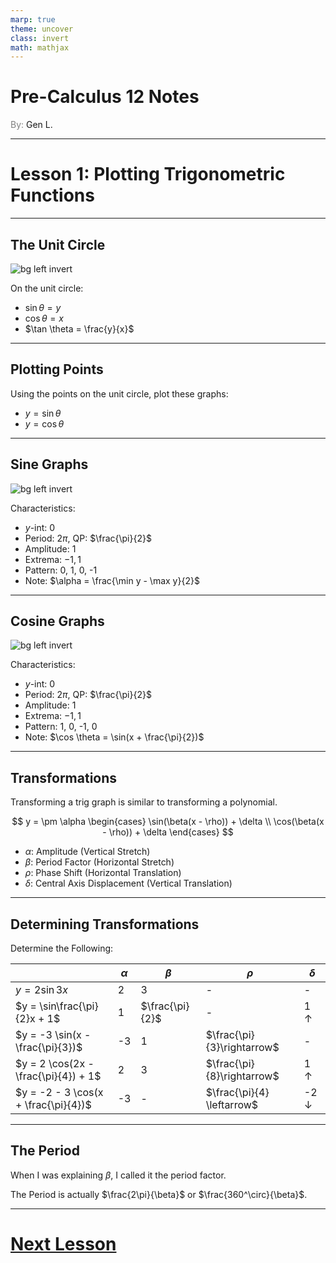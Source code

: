 ```yaml
---
marp: true
theme: uncover
class: invert
math: mathjax
---
```


# <!--fit--> Pre-Calculus 12 Notes
<span style="color:grey">By:</span> Gen L.

<!--_footer: In partnership with Hyperion University, 2024-->

---

# Lesson 1: Plotting Trigonometric Functions

---

## The Unit Circle

![bg left invert](https://assets-global.website-files.com/621ca7b6009267905d98302b/62f2b3b7b7b09276a4ad01f2_Unit%20Circle%20Degrees.gif)

On the unit circle:
* $\sin \theta = y$
* $\cos \theta = x$
* $\tan \theta = \frac{y}{x}$

---

## Plotting Points

Using the points on the unit circle, plot these graphs:

* $y = \sin \theta$
* $y = \cos \theta$

---

## Sine Graphs

![bg left invert](https://www.wikihow.com/images/thumb/f/f8/Graph-Sine-and-Cosine-Functions-Step-2.jpg/v4-460px-Graph-Sine-and-Cosine-Functions-Step-2.jpg.webp)

Characteristics:

* $y$-int: 0
* Period: $2\pi$, QP: $\frac{\pi}{2}$
* Amplitude: 1
* Extrema: $-1, 1$
* Pattern: 0, 1, 0, -1
* Note: $\alpha = \frac{\min y - \max y}{2}$

---

## Cosine Graphs

![bg left invert](https://www.varsitytutors.com/assets/vt-hotmath-legacy/hotmath_help/topics/graphing-cosine-function/cos-graph.gif)

Characteristics:

* $y$-int: 0
* Period: $2\pi$, QP: $\frac{\pi}{2}$
* Amplitude: 1
* Extrema: $-1, 1$
* Pattern: 1, 0, -1, 0
* Note: $\cos \theta = \sin(x + \frac{\pi}{2})$

---

## Transformations

Transforming a trig graph is similar to transforming a polynomial.

$$ y = \pm \alpha
    \begin{cases}
        \sin(\beta(x - \rho)) + \delta \\
        \cos(\beta(x - \rho)) + \delta
    \end{cases}
$$

* $\alpha$: Amplitude (Vertical Stretch)
* $\beta$: Period Factor (Horizontal Stretch)
* $\rho$: Phase Shift (Horizontal Translation)
* $\delta$: Central Axis Displacement (Vertical Translation)

---

## Determining Transformations

Determine the Following:

| | $\alpha$ | $\beta$ | $\rho$ | $\delta$ |
|-|----------|---------|--------|----------|
| $y = 2 \sin 3x$ | 2 | 3 | - | - |
| $y = \sin\frac{\pi}{2}x + 1$ | 1 | $\frac{\pi}{2}$ | - | 1 $\uparrow$ |
| $y = -3 \sin(x - \frac{\pi}{3})$ | -3 | 1 | $\frac{\pi}{3}\rightarrow$ | - |
| $y = 2 \cos(2x - \frac{\pi}{4}) + 1$ | 2 | 3 | $\frac{\pi}{8}\rightarrow$ | 1 $\uparrow$ |
| $y = -2 - 3 \cos(x + \frac{\pi}{4})$ | -3 | - | $\frac{\pi}{4} \leftarrow$ | -2 $\downarrow$ |

---

## The Period

When I was explaining $\beta$, I called it the period factor.

The Period is actually $\frac{2\pi}{\beta}$ or $\frac{360^\circ}{\beta}$.

---

# [Next Lesson <i class="fa-solid fa-circle-arrow-right"></i>](Lesson%202%20(Graphing%20Trigonometric%20Functions).html)

<link rel="stylesheet" href="https://cdnjs.cloudflare.com/ajax/libs/font-awesome/6.3.0/css/all.min.css">
